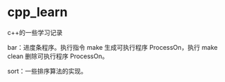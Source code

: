 # cpp\_learn

c++的一些学习记录

bar：进度条程序。执行指令 make 生成可执行程序 ProcessOn，执行 make clean 删除可执行程序 ProcessOn。

sort：一些排序算法的实现。


